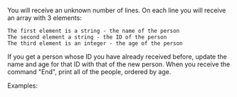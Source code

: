You will receive an unknown number of lines. On each line you will receive an array with 3 elements:

	The first element is a string - the name of the person
	The second element a string - the ID of the person
	The third element is an integer - the age of the person

If you get a person whose ID you have already received before, update the name and age for that ID with that of the new person. When you receive the command "End", print all of the people, ordered by age. 

Examples: 

